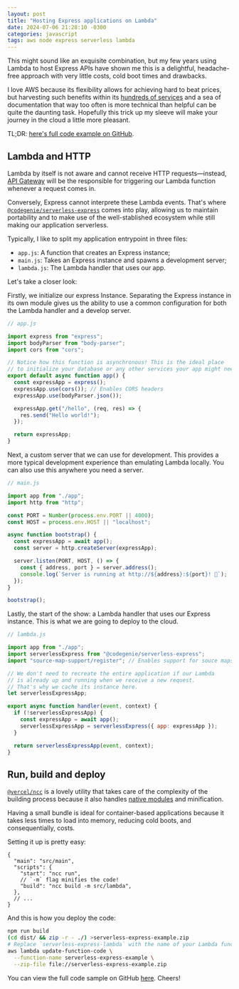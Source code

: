 ```yaml
---
layout: post
title: "Hosting Express applications on Lambda"
date: 2024-07-06 21:28:10 -0300
categories: javascript
tags: aws node express serverless lambda
---
```


This might sound like an exquisite combination, but my few years using Lambda
to host Express APIs have shown me this is a delightful, headache-free approach
with very little costs, cold boot times and drawbacks.

I love AWS because its flexibility allows for achieving hard to beat prices,
but harvesting such benefits within its [hundreds of
services](https://aws.amazon.com/products/) and a sea of documentation that way
too often is more technical than helpful can be quite the daunting task.
Hopefully this trick up my sleeve will make your journey in the cloud a little
more pleasant.

TL;DR: [here's full code example on
GitHub](https://github.com/th3rius/serverless-express-starter).

## Lambda and HTTP

Lambda by itself is not aware and cannot receive HTTP requests—instead, [API
Gateway](https://docs.aws.amazon.com/apigateway/latest/developerguide/welcome.html)
will be the responsible for triggering our Lambda function whenever a request
comes in.

Conversely, Express cannot interprete these Lambda events. That's where
[`@codegenie/serverless-express`](https://www.npmjs.com/package/@codegenie/serverless-express)
comes into play, allowing us to maintain portability and to make use of the
well-stablished ecosystem while still making our application serverless.

Typically, I like to split my application entrypoint in three files:

- `app.js`: A function that creates an Express instance;
- `main.js`: Takes an Express instance and spawns a development server;
- `lambda.js`: The Lambda handler that uses our app.

Let's take a closer look:

Firstly, we initialize our express Instance. Separating the Express instance in
its own module gives us the ability to use a common configuration for both the
Lambda handler and a develop server.

```js
// app.js

import express from "express";
import bodyParser from "body-parser";
import cors from "cors";

// Notice how this function is asynchronous! This is the ideal place
// to initialize your database or any other services your app might need.
export default async function app() {
  const expressApp = express();
  expressApp.use(cors()); // Enables CORS headers
  expressApp.use(bodyParser.json());

  expressApp.get("/hello", (req, res) => {
    res.send("Hello world!");
  });

  return expressApp;
}
```

Next, a custom server that we can use for development. This provides a more
typical development experience than emulating Lambda locally. You can also use
this anywhere you need a server.

```js
// main.js

import app from "./app";
import http from "http";

const PORT = Number(process.env.PORT || 4000);
const HOST = process.env.HOST || "localhost";

async function bootstrap() {
  const expressApp = await app();
  const server = http.createServer(expressApp);

  server.listen(PORT, HOST, () => {
    const { address, port } = server.address();
    console.log(`Server is running at http://${address}:${port}! 👾`);
  });
}

bootstrap();
```

Lastly, the start of the show: a Lambda handler that uses our Express instance.
This is what we are going to deploy to the cloud.

```js
// lambda.js

import app from "./app";
import serverlessExpress from "@codegenie/serverless-express";
import "source-map-support/register"; // Enables support for souce maps!

// We don't need to recreate the entire application if our Lambda
// is already up and running when we receive a new request.
// That's why we cache its instance here.
let serverlessExpressApp;

export async function handler(event, context) {
  if (!serverlessExpressApp) {
    const expressApp = await app();
    serverlessExpressApp = serverlessExpress({ app: expressApp });
  }

  return serverlessExpressApp(event, context);
}
```

## Run, build and deploy

[`@vercel/ncc`](https://www.npmjs.com/package/@vercel/ncc) is a lovely utility
that takes care of the complexity of the building process because it also
handles [native modules](https://nodejs.org/api/addons.html) and minification.

Having a small bundle is ideal for container-based applications because it
takes less times to load into memory, reducing cold boots, and consequentially,
costs.

Setting it up is pretty easy:

```jsonc
{
  "main": "src/main",
  "scripts": {
    "start": "ncc run",
    // `-m` flag minifies the code!
    "build": "ncc build -m src/lambda",
  },
  // ...
}
```

And this is how you deploy the code:

```sh
npm run build
(cd dist/ && zip -r - ./) >serverless-express-example.zip
# Replace `serverless-express-lambda` with the name of your Lambda function
aws lambda update-function-code \
  --function-name serverless-express-example \
  --zip-file file://serverless-express-example.zip
```

You can view the full code sample on GitHub
[here](https://github.com/th3rius/serverless-express-starter). Cheers!
